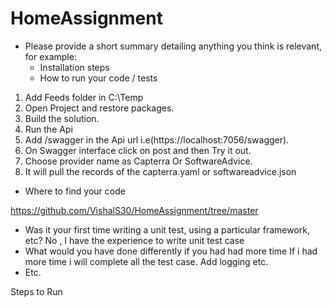 # HomeAssignment

- Please provide a short summary detailing anything you think is relevant, for example:
  - Installation steps
  - How to run your code / tests
 1. Add Feeds folder in C:\Temp
2. Open Project and restore packages.
3. Build the solution.
4. Run the Api
5. Add /swagger in the Api url i.e(https://localhost:7056/swagger).
6. On Swagger interface click on post and then Try it out.
7. Choose provider name as Capterra Or SoftwareAdvice.
8. It will pull the records of the capterra.yaml or softwareadvice.json 

  - Where to find your code

 https://github.com/VishalS30/HomeAssignment/tree/master
  - Was it your first time writing a unit test, using a particular framework, etc?
   No , I have the experience to write unit test case
  - What would you have done differently if you had had more time
   If i had more time i will complete all the test case. Add logging etc.
  - Etc.

Steps to Run






